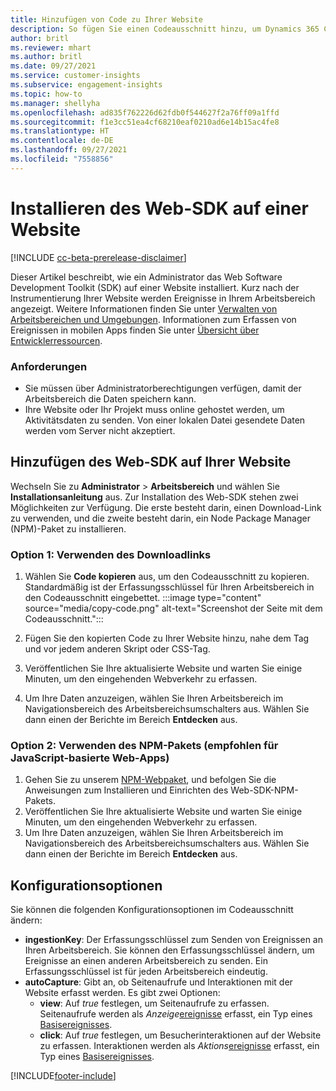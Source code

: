 ```yaml
---
title: Hinzufügen von Code zu Ihrer Website
description: So fügen Sie einen Codeausschnitt hinzu, um Dynamics 365 Customer Insights-Ereignisse auf Ihrer Website zu erfassen.
author: britl
ms.reviewer: mhart
ms.author: britl
ms.date: 09/27/2021
ms.service: customer-insights
ms.subservice: engagement-insights
ms.topic: how-to
ms.manager: shellyha
ms.openlocfilehash: ad835f762226d62fdb0f544627f2a76ff09a1ffd
ms.sourcegitcommit: f1e3cc51ea4cf68210eaf0210ad6e14b15ac4fe8
ms.translationtype: HT
ms.contentlocale: de-DE
ms.lasthandoff: 09/27/2021
ms.locfileid: "7558856"
---
```

# <a name="install-the-web-sdk-on-a-website"></a>Installieren des Web-SDK auf einer Website

[!INCLUDE [cc-beta-prerelease-disclaimer](includes/cc-beta-prerelease-disclaimer.md)]

Dieser Artikel beschreibt, wie ein Administrator das Web Software Development Toolkit (SDK) auf einer Website installiert. Kurz nach der Instrumentierung Ihrer Website werden Ereignisse in Ihrem Arbeitsbereich angezeigt. Weitere Informationen finden Sie unter [Verwalten von Arbeitsbereichen und Umgebungen](manage-environments-workspaces.md). Informationen zum Erfassen von Ereignissen in mobilen Apps finden Sie unter [Übersicht über Entwicklerressourcen](developer-resources.md).


### <a name="prerequisites"></a>Anforderungen

* Sie müssen über Administratorberechtigungen verfügen, damit der Arbeitsbereich die Daten speichern kann.
* Ihre Website oder Ihr Projekt muss online gehostet werden, um Aktivitätsdaten zu senden. Von einer lokalen Datei gesendete Daten werden vom Server nicht akzeptiert.


## <a name="add-web-sdk-to-your-website"></a>Hinzufügen des Web-SDK auf Ihrer Website

Wechseln Sie zu **Administrator** > **Arbeitsbereich** und wählen Sie **Installationsanleitung** aus. Zur Installation des Web-SDK stehen zwei Möglichkeiten zur Verfügung. Die erste besteht darin, einen Download-Link zu verwenden, und die zweite besteht darin, ein Node Package Manager (NPM)-Paket zu installieren.

### <a name="option-1-using-the-download-link"></a>Option 1: Verwenden des Downloadlinks

1. Wählen Sie **Code kopieren** aus, um den Codeausschnitt zu kopieren. Standardmäßig ist der Erfassungsschlüssel für Ihren Arbeitsbereich in den Codeausschnitt eingebettet.
  :::image type="content" source="media/copy-code.png" alt-text="Screenshot der Seite mit dem Codeausschnitt.":::

1. Fügen Sie den kopierten Code zu Ihrer Website hinzu, nahe <head> dem Tag und vor jedem anderen Skript oder CSS-Tag.
1. Veröffentlichen Sie Ihre aktualisierte Website und warten Sie einige Minuten, um den eingehenden Webverkehr zu erfassen.
1. Um Ihre Daten anzuzeigen, wählen Sie Ihren Arbeitsbereich im Navigationsbereich des Arbeitsbereichsumschalters aus. Wählen Sie dann einen der Berichte im Bereich **Entdecken** aus.

### <a name="option-2-using-the-npm-package-recommended-for-javascript-based-web-apps"></a>Option 2: Verwenden des NPM-Pakets (empfohlen für JavaScript-basierte Web-Apps)

1. Gehen Sie zu unserem [NPM-Webpaket](https://www.npmjs.com/package/engagementinsights-web), und befolgen Sie die Anweisungen zum Installieren und Einrichten des Web-SDK-NPM-Pakets.
1. Veröffentlichen Sie Ihre aktualisierte Website und warten Sie einige Minuten, um den eingehenden Webverkehr zu erfassen.
1. Um Ihre Daten anzuzeigen, wählen Sie Ihren Arbeitsbereich im Navigationsbereich des Arbeitsbereichsumschalters aus. Wählen Sie dann einen der Berichte im Bereich **Entdecken** aus.

## <a name="configuration-options"></a>Konfigurationsoptionen

Sie können die folgenden Konfigurationsoptionen im Codeausschnitt ändern:

- **ingestionKey**: Der Erfassungsschlüssel zum Senden von Ereignissen an Ihren Arbeitsbereich. Sie können den Erfassungsschlüssel ändern, um Ereignisse an einen anderen Arbeitsbereich zu senden. Ein Erfassungsschlüssel ist für jeden Arbeitsbereich eindeutig.
- **autoCapture**: Gibt an, ob Seitenaufrufe und Interaktionen mit der Website erfasst werden. Es gibt zwei Optionen:
    - **view**: Auf *true* festlegen, um Seitenaufrufe zu erfassen. Seitenaufrufe werden als *Anzeige*[ereignisse](glossary.md#event) erfasst, ein Typ eines [Basisereignisses](glossary.md#base-event).
    - **click**: Auf *true* festlegen, um Besucherinteraktionen auf der Website zu erfassen. Interaktionen werden als *Aktions*[ereignisse](glossary.md#event) erfasst, ein Typ eines [Basisereignisses](glossary.md#base-event).

[!INCLUDE[footer-include](../includes/footer-banner.md)]
